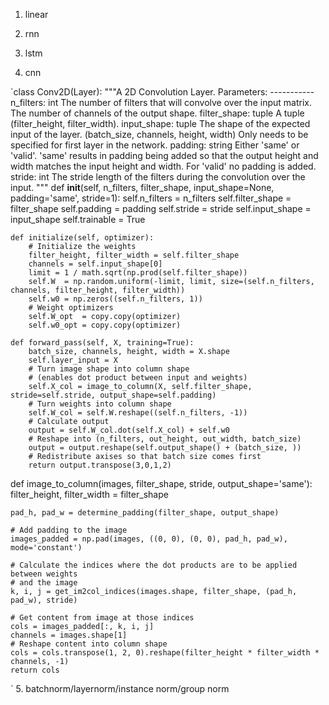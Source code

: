 1. linear

2. rnn

3. lstm

4. cnn

`class Conv2D(Layer):
    """A 2D Convolution Layer.
    Parameters:
    -----------
    n_filters: int
        The number of filters that will convolve over the input matrix. The number of channels
        of the output shape.
    filter_shape: tuple
        A tuple (filter_height, filter_width).
    input_shape: tuple
        The shape of the expected input of the layer. (batch_size, channels, height, width)
        Only needs to be specified for first layer in the network.
    padding: string
        Either 'same' or 'valid'. 'same' results in padding being added so that the output height and width
        matches the input height and width. For 'valid' no padding is added.
    stride: int
        The stride length of the filters during the convolution over the input.
    """
    def __init__(self, n_filters, filter_shape, input_shape=None, padding='same', stride=1):
        self.n_filters = n_filters
        self.filter_shape = filter_shape
        self.padding = padding
        self.stride = stride
        self.input_shape = input_shape
        self.trainable = True

    def initialize(self, optimizer):
        # Initialize the weights
        filter_height, filter_width = self.filter_shape
        channels = self.input_shape[0]
        limit = 1 / math.sqrt(np.prod(self.filter_shape))
        self.W  = np.random.uniform(-limit, limit, size=(self.n_filters, channels, filter_height, filter_width))
        self.w0 = np.zeros((self.n_filters, 1))
        # Weight optimizers
        self.W_opt  = copy.copy(optimizer)
        self.w0_opt = copy.copy(optimizer)

    def forward_pass(self, X, training=True):
        batch_size, channels, height, width = X.shape
        self.layer_input = X
        # Turn image shape into column shape
        # (enables dot product between input and weights)
        self.X_col = image_to_column(X, self.filter_shape, stride=self.stride, output_shape=self.padding)
        # Turn weights into column shape
        self.W_col = self.W.reshape((self.n_filters, -1))
        # Calculate output
        output = self.W_col.dot(self.X_col) + self.w0
        # Reshape into (n_filters, out_height, out_width, batch_size)
        output = output.reshape(self.output_shape() + (batch_size, ))
        # Redistribute axises so that batch size comes first
        return output.transpose(3,0,1,2)

def image_to_column(images, filter_shape, stride, output_shape='same'):
    filter_height, filter_width = filter_shape

    pad_h, pad_w = determine_padding(filter_shape, output_shape)

    # Add padding to the image
    images_padded = np.pad(images, ((0, 0), (0, 0), pad_h, pad_w), mode='constant')

    # Calculate the indices where the dot products are to be applied between weights
    # and the image
    k, i, j = get_im2col_indices(images.shape, filter_shape, (pad_h, pad_w), stride)

    # Get content from image at those indices
    cols = images_padded[:, k, i, j]
    channels = images.shape[1]
    # Reshape content into column shape
    cols = cols.transpose(1, 2, 0).reshape(filter_height * filter_width * channels, -1)
    return cols
`
5. batchnorm/layernorm/instance norm/group norm
